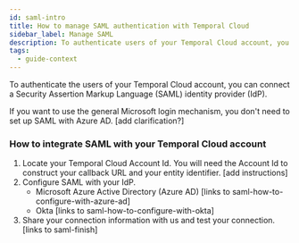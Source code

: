 ```yaml
---
id: saml-intro
title: How to manage SAML authentication with Temporal Cloud
sidebar_label: Manage SAML
description: To authenticate users of your Temporal Cloud account, you can connect a SAML IdP.
tags:
  - guide-context
---
```


To authenticate the users of your Temporal Cloud account, you can connect a Security Assertion Markup Language (SAML) identity provider (IdP).

If you want to use the general Microsoft login mechanism, you don't need to set up SAML with Azure AD. [add clarification?]

### How to integrate SAML with your Temporal Cloud account

1. Locate your Temporal Cloud Account Id.
   You will need the Account Id to construct your callback URL and your entity identifier. [add instructions]
1. Configure SAML with your IdP.
   - Microsoft Azure Active Directory (Azure AD) [links to saml-how-to-configure-with-azure-ad]
   - Okta [links to saml-how-to-configure-with-okta]
1. Share your connection information with us and test your connection. [links to saml-finish]
